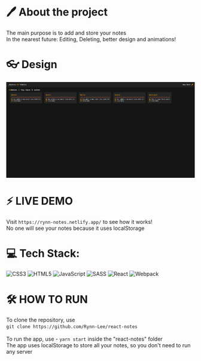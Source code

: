 # 🖊️ About the project
The main purpose is to add and store your notes<br>
In the nearest future: Editing, Deleting, better design and animations!

# 👓 Design
![App design](https://github.com/Rynn-Lee/react-notes/blob/main/public/Images/Design.png)

# ⚡ LIVE DEMO
Visit ```https://rynn-notes.netlify.app/``` to see how it works!<br>
No one will see your notes because it uses localStorage

# 💻 Tech Stack:
![CSS3](https://img.shields.io/badge/css3-%231572B6.svg?style=for-the-badge&logo=css3&logoColor=white) ![HTML5](https://img.shields.io/badge/html5-%23E34F26.svg?style=for-the-badge&logo=html5&logoColor=white) ![JavaScript](https://img.shields.io/badge/javascript-%23323330.svg?style=for-the-badge&logo=javascript&logoColor=%23F7DF1E) ![SASS](https://img.shields.io/badge/SASS-hotpink.svg?style=for-the-badge&logo=SASS&logoColor=white) ![React](https://img.shields.io/badge/react-%2320232a.svg?style=for-the-badge&logo=react&logoColor=%2361DAFB) ![Webpack](https://img.shields.io/badge/webpack-%238DD6F9.svg?style=for-the-badge&logo=webpack&logoColor=black)

# 🛠️ HOW TO RUN
To clone the repository, use<br>
```git clone https://github.com/Rynn-Lee/react-notes```<br><br>
To run the app, use - ```yarn start``` inside the "react-notes" folder<br>
The app uses localStorage to store all your notes, so you don't need to run any server